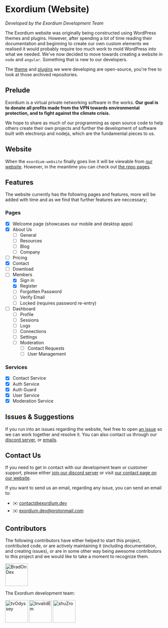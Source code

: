 # Exordium (Website)

*Developed by the Exordium Development Team*

The Exordium website was originally being constructed using WordPress themes and plugins. However, after spending a lot of time reading their documentation and beginning to create our own custom elements we realised it would probably require too much work to mold WordPress into what we needed. We've now decided to move towards creating a website in `node` and `angular`. Something that is new to our developers.

The [theme](https://github.com/tvOdyssey/exordium-wp-theme) and [plugins](https://github.com/tvOdyssey/exordium-wp-core) we were developing are open-source, you're free to look at those archived repositories. 

## Prelude

Exordium is a virtual private networking software in the works. **Our goal is to donate all profits made from the VPN towards environmental protection, and to fight against the climate crisis.**

We hope to share as much of our programming as open source code to help others create their own projects and further the development of software built with electronjs and nodejs, which are the fundamental pieces to us.

## Website

When the `exordium-website` finally goes live it will be viewable from [our website](https://exordium.dev). However, in the meantime you can check out [the repo pages](https://exordium-dev.github.io/exordium-website/).

## Features

The website currently has the following pages and features, more will be added with time and as we find that further features are neccessary;

### Pages 
- [x] Welcome page (showcases our mobile and desktop apps)
- [x] About Us
    - [ ] General
    - [ ] Resources
    - [ ] Blog
    - [ ] Company
- [ ] Pricing
- [x] Contact
- [ ] Download
- [ ] Members
    - [x] Sign in
    - [x] Register
    - [ ] Forgotten Password
    - [ ] Verify Email
    - [ ] Locked (requires password re-entry)
- [ ] Dashboard
    - [ ] Profile
    - [ ] Sessions
    - [ ] Logs
    - [ ] Connections
    - [ ] Settings
    - [ ] Moderation
        - [ ] Contact Requests
        - [ ] User Management

### Services

- [x] Contact Service
- [x] Auth Service
- [x] Auth Guard
- [x] User Service
- [x] Moderation Service

## Issues & Suggestions

If you run into an issues regarding the website, feel free to open [an issue](https://github.com/exordium-dev/exordium-website/issues) so we can work together and resolve it. You can also contact us through our [discord server](https://discord.exordium.dev/), or [emails](mailto:contact@exordium.dev).

## Contact Us

If you need to get in contact with our development team or customer support, please either [join our discord server](https://discord.exordium.dev) or visit [our contact page on our website](https://exordium.dev/contact).

If you want to send us an email, regarding any issue, you can send an email to:
- :envelope: [contact@exordium.dev](mailto:contact@exordium.dev)
- :envelope: [exordium.dev@protonmail.com](mailto:exordium.dev@protonmail.com)

## Contributors

The following contributors have either helped to start this project, contributed code, or are actively maintaining it (including documentation, and creating issues), or are in some other way being awesome contributors to this project and we would like to take a moment to recognize them.

[<img src="https://github.com/BradOnDex.png?size=72" alt="BradOnDex" width="72">](https://github.com/BradOnDex)

The Exordium development team:

[<img src="https://github.com/tvOdyssey.png?size=72" alt="tvOdyssey" width="72">](https://github.com/tvOdyssey)
[<img src="https://github.com/InvalidEm.png?size=72" alt="InvalidEm" width="72">](https://github.com/InvalidEm)
[<img src="https://github.com/shuZro.png?size=72" alt="shuZro" width="72">](https://github.com/shuZro)
